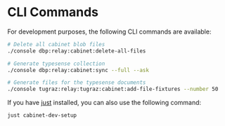 # CLI Commands

For development purposes, the following CLI commands are available:

```bash
# Delete all cabinet blob files
./console dbp:relay:cabinet:delete-all-files

# Generate typesense collection
./console dbp:relay:cabinet:sync --full --ask

# Generate files for the typesense documents
./console tugraz:relay:tugraz:cabinet:add-file-fixtures --number 50
```

If you have [just](https://github.com/casey/just) installed, you can also use the following command:

```bash
just cabinet-dev-setup
```